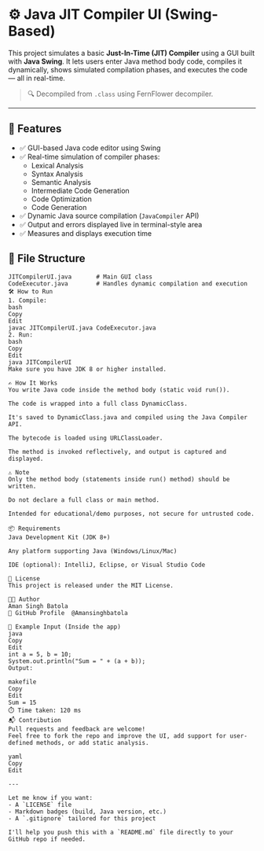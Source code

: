 # ⚙️ Java JIT Compiler UI (Swing-Based)

This project simulates a basic **Just-In-Time (JIT) Compiler** using a GUI built with **Java Swing**. It lets users enter Java method body code, compiles it dynamically, shows simulated compilation phases, and executes the code — all in real-time.

> 🔍 Decompiled from `.class` using FernFlower decompiler.

---

## 🚀 Features

- ✅ GUI-based Java code editor using Swing
- ✅ Real-time simulation of compiler phases:
  - Lexical Analysis
  - Syntax Analysis
  - Semantic Analysis
  - Intermediate Code Generation
  - Code Optimization
  - Code Generation
- ✅ Dynamic Java source compilation (`JavaCompiler` API)
- ✅ Output and errors displayed live in terminal-style area
- ✅ Measures and displays execution time

## 📁 File Structure

```plaintext
JITCompilerUI.java       # Main GUI class
CodeExecutor.java        # Handles dynamic compilation and execution
🛠 How to Run
1. Compile:
bash
Copy
Edit
javac JITCompilerUI.java CodeExecutor.java
2. Run:
bash
Copy
Edit
java JITCompilerUI
Make sure you have JDK 8 or higher installed.

✍️ How It Works
You write Java code inside the method body (static void run()).

The code is wrapped into a full class DynamicClass.

It's saved to DynamicClass.java and compiled using the Java Compiler API.

The bytecode is loaded using URLClassLoader.

The method is invoked reflectively, and output is captured and displayed.

⚠️ Note
Only the method body (statements inside run() method) should be written.

Do not declare a full class or main method.

Intended for educational/demo purposes, not secure for untrusted code.

📦 Requirements
Java Development Kit (JDK 8+)

Any platform supporting Java (Windows/Linux/Mac)

IDE (optional): IntelliJ, Eclipse, or Visual Studio Code

📄 License
This project is released under the MIT License.

👨‍💻 Author
Aman Singh Batola
📧 GitHub Profile  @Amansinghbatola

🏁 Example Input (Inside the app)
java
Copy
Edit
int a = 5, b = 10;
System.out.println("Sum = " + (a + b));
Output:

makefile
Copy
Edit
Sum = 15
⏱️ Time taken: 120 ms
📬 Contribution
Pull requests and feedback are welcome!
Feel free to fork the repo and improve the UI, add support for user-defined methods, or add static analysis.

yaml
Copy
Edit

---

Let me know if you want:
- A `LICENSE` file
- Markdown badges (build, Java version, etc.)
- A `.gitignore` tailored for this project

I'll help you push this with a `README.md` file directly to your GitHub repo if needed.
